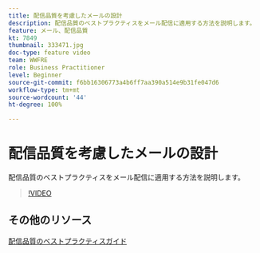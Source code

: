 ```yaml
---
title: 配信品質を考慮したメールの設計
description: 配信品質のベストプラクティスをメール配信に適用する方法を説明します。
feature: メール、配信品質
kt: 7849
thumbnail: 333471.jpg
doc-type: feature video
team: WWFRE
role: Business Practitioner
level: Beginner
source-git-commit: f6bb16306773a4b6ff7aa390a514e9b31fe047d6
workflow-type: tm+mt
source-wordcount: '44'
ht-degree: 100%

---
```



# 配信品質を考慮したメールの設計

配信品質のベストプラクティスをメール配信に適用する方法を説明します。

>[!VIDEO](https://video.tv.adobe.com/v/333471?quality=12)

## その他のリソース

[配信品質のベストプラクティスガイド](https://experienceleague.adobe.com/docs/deliverability-learn/deliverability-best-practice-guide/introduction.html?lang=ja)

